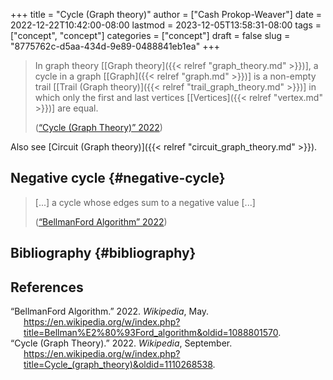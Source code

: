 +++
title = "Cycle (Graph theory)"
author = ["Cash Prokop-Weaver"]
date = 2022-12-22T10:42:00-08:00
lastmod = 2023-12-05T13:58:31-08:00
tags = ["concept", "concept"]
categories = ["concept"]
draft = false
slug = "8775762c-d5aa-434d-9e89-0488841eb1ea"
+++

> In graph theory [[Graph theory]({{< relref "graph_theory.md" >}})], a cycle in a graph [[Graph]({{< relref "graph.md" >}})] is a non-empty trail [[Trail (Graph theory)]({{< relref "trail_graph_theory.md" >}})] in which only the first and last vertices [[Vertices]({{< relref "vertex.md" >}})] are equal.
>
> (<a href="#citeproc_bib_item_2">“Cycle (Graph Theory)” 2022</a>)

Also see [Circuit (Graph theory)]({{< relref "circuit_graph_theory.md" >}}).


## Negative cycle {#negative-cycle}

> [...] a cycle whose edges sum to a negative value [...]
>
> (<a href="#citeproc_bib_item_1">“BellmanFord Algorithm” 2022</a>)


## Bibliography {#bibliography}

## References

<style>.csl-entry{text-indent: -1.5em; margin-left: 1.5em;}</style><div class="csl-bib-body">
  <div class="csl-entry"><a id="citeproc_bib_item_1"></a>“BellmanFord Algorithm.” 2022. <i>Wikipedia</i>, May. <a href="https://en.wikipedia.org/w/index.php?title=Bellman%E2%80%93Ford_algorithm&oldid=1088801570">https://en.wikipedia.org/w/index.php?title=Bellman%E2%80%93Ford_algorithm&#38;oldid=1088801570</a>.</div>
  <div class="csl-entry"><a id="citeproc_bib_item_2"></a>“Cycle (Graph Theory).” 2022. <i>Wikipedia</i>, September. <a href="https://en.wikipedia.org/w/index.php?title=Cycle_(graph_theory)&oldid=1110268538">https://en.wikipedia.org/w/index.php?title=Cycle_(graph_theory)&#38;oldid=1110268538</a>.</div>
</div>
